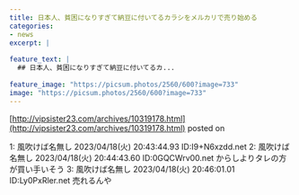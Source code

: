 ```yaml
---
title: 日本人、貧困になりすぎて納豆に付いてるカラシをメルカリで売り始める
categories:
- news
excerpt: |
  
feature_text: |
  ## 日本人、貧困になりすぎて納豆に付いてるカ...
  
feature_image: "https://picsum.photos/2560/600?image=733"
image: "https://picsum.photos/2560/600?image=733"
---
```


[http://vipsister23.com/archives/10319178.html](http://vipsister23.com/archives/10319178.html)
posted on 

<!--more-->

1: 風吹けば名無し 2023/04/18(火) 20:43:44.93 ID:I9+N6xzdd.net 2: 風吹けば名無し 2023/04/18(火) 20:44:43.60 ID:0GQCWrv00.net からしよりタレの方が買い手いそう 3: 風吹けば名無し 2023/04/18(火) 20:46:01.01 ID:Ly0PxRler.net 売れるんや
